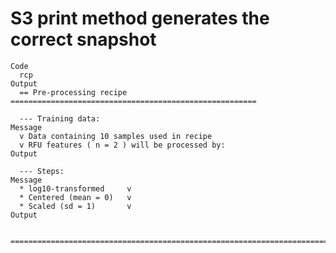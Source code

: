 # S3 print method generates the correct snapshot

    Code
      rcp
    Output
      == Pre-processing recipe =======================================================
      
      --- Training data:
    Message
      v Data containing 10 samples used in recipe
      v RFU features ( n = 2 ) will be processed by:
    Output
      
      --- Steps:
    Message
      * log10-transformed     v
      * Centered (mean = 0)   v
      * Scaled (sd = 1)       v
    Output
      
      ================================================================================

